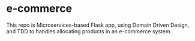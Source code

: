 # e-commerce

This repo is Microservices-based Flask app, using Domain Driven Design, and TDD to handles allocating products in an e-commerce system.
